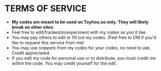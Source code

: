 # TERMS OF SERVICE
- <b>My codes are meant to be used on Toyhou.se only. They will likely break on other sites.</b>
- Feel free to edit/frankestin/experiment with my codes as you'd like.
- You may pay others to edit or fill out my codes. (Feel free to DM if you'd like to request this service from me)
- You may use <em>snippets</em> from my codes for your codes, no need to ask. Credit appreciated.
- If you edit my code for personal use or to distribute, you must credit me <em>within</em> the code. You may credit yourself for the edit.

